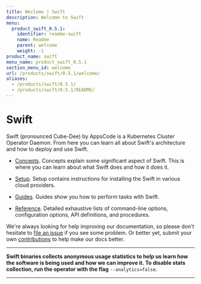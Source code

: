 ```yaml
---
title: Weclome | Swift
description: Welcome to Swift
menu:
  product_swift_0.5.1:
    identifier: readme-swift
    name: Readme
    parent: welcome
    weight: -1
product_name: swift
menu_name: product_swift_0.5.1
section_menu_id: welcome
url: /products/swift/0.5.1/welcome/
aliases:
  - /products/swift/0.5.1/
  - /products/swift/0.5.1/README/
---
```


# Swift
Swift (pronounced Cube-Dee) by AppsCode is a Kubernetes Cluster Operator Daemon. From here you can learn all about Swift's architecture and how to deploy and use Swift.

- [Concepts](/docs/concepts/). Concepts explain some significant aspect of Swift. This is where you can learn about what Swift does and how it does it.

- [Setup](/docs/setup/). Setup contains instructions for installing
  the Swift in various cloud providers.

- [Guides](/docs/guides/). Guides show you how to perform tasks with Swift.

- [Reference](/docs/reference/). Detailed exhaustive lists of
command-line options, configuration options, API definitions, and procedures.

We're always looking for help improving our documentation, so please don't hesitate to [file an issue](https://github.com/appscode/swift/issues/new) if you see some problem. Or better yet, submit your own [contributions](/docs/CONTRIBUTING.md) to help
make our docs better.

---

**Swift binaries collects anonymous usage statistics to help us learn how the software is being used and how we can improve it. To disable stats collection, run the operator with the flag** `--analytics=false`.

---
